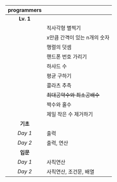 |programmers||
|:---:|---|
|**Lv. 1**||
||직사각형 별찍기|
||x만큼 간격이 있는 n개의 숫자|
||행렬의 덧셈|
||핸드폰 번호 가리기|
||하샤드 수|
||평균 구하기|
||콜라츠 추측|
||~~최대공약수와 최소공배수~~|
||짝수와 홀수|
||제일 작은 수 제거하기|
|**기초**||
|*Day 1*|출력|
|*Day 2*|출력, 연산|
|**입문**||
|*Day 1*|사칙연산|
|*Day 2*|사칙연산, 조건문, 배열|
